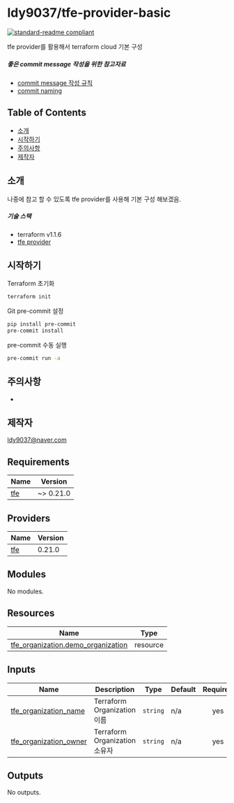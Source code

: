 # ldy9037/tfe-provider-basic

[![standard-readme compliant](https://img.shields.io/badge/readme%20style-standard-brightgreen.svg?style=flat-square)](https://github.com/RichardLitt/standard-readme)

tfe provider를 활용해서  terraform cloud 기본 구성

##### 좋은 commit message 작성을 위한 참고자료

- [commit message 작성 규칙](https://meetup.toast.com/posts/106)
- [commit naming](https://blog.ull.im/engineering/2019/03/10/logs-on-git.html)


## Table of Contents

- [소개](#intro)
- [시작하기](#install)
- [주의사항](#precautions)
- [제작자](#producer)

## 소개

 나중에 참고 할 수 있도록 tfe provider를 사용해 기본 구성 해보겠음.
 
 ##### 기술 스택
 - terraform v1.1.6
 - [tfe provider](https://registry.terraform.io/providers/hashicorp/tfe/latest/docs)
 
## 시작하기

Terraform 초기화
```sh
terraform init
```

Git pre-commit 설정
```sh
pip install pre-commit
pre-commit install
```

pre-commit 수동 실행
```sh
pre-commit run -a
```

## 주의사항
-


## 제작자
[ldy9037@naver.com]()

<!-- BEGINNING OF PRE-COMMIT-TERRAFORM DOCS HOOK -->
## Requirements

| Name | Version |
|------|---------|
| <a name="requirement_tfe"></a> [tfe](#requirement\_tfe) | ~> 0.21.0 |

## Providers

| Name | Version |
|------|---------|
| <a name="provider_tfe"></a> [tfe](#provider\_tfe) | 0.21.0 |

## Modules

No modules.

## Resources

| Name | Type |
|------|------|
| [tfe_organization.demo_organization](https://registry.terraform.io/providers/hashicorp/tfe/latest/docs/resources/organization) | resource |

## Inputs

| Name | Description | Type | Default | Required |
|------|-------------|------|---------|:--------:|
| <a name="input_tfe_organization_name"></a> [tfe\_organization\_name](#input\_tfe\_organization\_name) | Terraform Organization 이름 | `string` | n/a | yes |
| <a name="input_tfe_organization_owner"></a> [tfe\_organization\_owner](#input\_tfe\_organization\_owner) | Terraform Organization 소유자 | `string` | n/a | yes |

## Outputs

No outputs.
<!-- END OF PRE-COMMIT-TERRAFORM DOCS HOOK -->
